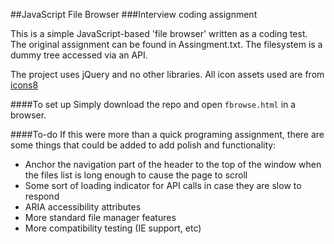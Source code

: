 ##JavaScript File Browser
###Interview coding assignment 

This is a simple JavaScript-based 'file browser' written as a coding test. The original assignment can be found in Assingment.txt. The filesystem is a dummy tree accessed via an API.

The project uses jQuery and no other libraries. 
All icon assets used are from [icons8](https://icons8.com/)

####To set up
Simply download the repo and open `fbrowse.html` in a browser.

####To-do
If this were more than a quick programing assignment, there are some things that could be added to add polish and functionality: 
- Anchor the navigation part of the header to the top of the window when the files list is long enough to cause the page to scroll
- Some sort of loading indicator for API calls in case they are slow to respond
- ARIA accessibility attributes
- More standard file manager features
- More compatibility testing (IE support, etc)
